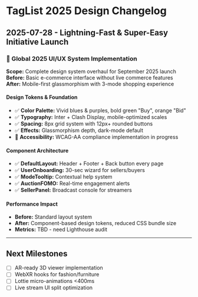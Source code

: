 # TagList 2025 Design Changelog

## 2025-07-28 - Lightning-Fast & Super-Easy Initiative Launch

### 🎨 Global 2025 UI/UX System Implementation
**Scope:** Complete design system overhaul for September 2025 launch  
**Before:** Basic e-commerce interface without live commerce features  
**After:** Mobile-first glassmorphism with 3-mode shopping experience

#### Design Tokens & Foundation
- ✅ **Color Palette:** Vivid blues & purples, bold green "Buy", orange "Bid"
- ✅ **Typography:** Inter + Clash Display, mobile-optimized scales
- ✅ **Spacing:** 8px grid system with 12px+ rounded buttons
- ✅ **Effects:** Glassmorphism depth, dark-mode default
- 🔄 **Accessibility:** WCAG-AA compliance implementation in progress

#### Component Architecture
- ✅ **DefaultLayout:** Header + Footer + Back button every page
- ✅ **UserOnboarding:** 30-sec wizard for sellers/buyers
- ✅ **ModeTooltip:** Contextual help system
- ✅ **AuctionFOMO:** Real-time engagement alerts
- ✅ **SellerPanel:** Broadcast console for streamers

#### Performance Impact
- **Before:** Standard layout system
- **After:** Component-based design tokens, reduced CSS bundle size
- **Metrics:** TBD - need Lighthouse audit

---

## Next Milestones
- [ ] AR-ready 3D viewer implementation
- [ ] WebXR hooks for fashion/furniture
- [ ] Lottie micro-animations <400ms
- [ ] Live stream UI split optimization
